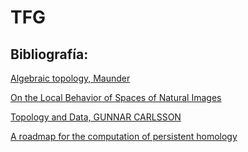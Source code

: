 # TFG

## Bibliografía:

[Algebraic topology, Maunder](https://www.maths.ed.ac.uk/~v1ranick/papers/maunder.pdf)

[On the Local Behavior of Spaces of Natural Images](http://math.uchicago.edu/~shmuel/AAT-readings/Data%20Analysis%20/mumford-carlsson%20et%20al.pdf)

[Topology and Data, GUNNAR CARLSSON](https://www.researchgate.net/publication/243073634_Topology_and_Data)

[A roadmap for the computation of persistent homology](https://epjdatascience.springeropen.com/articles/10.1140/epjds/s13688-017-0109-5)